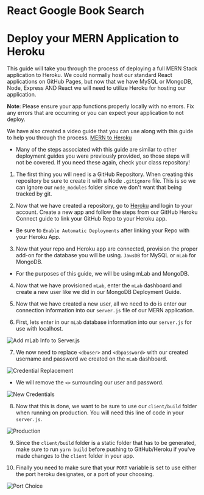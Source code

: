 # React Google Book Search

# Deploy your MERN Application to Heroku

This guide will take you through the process of deploying a full MERN Stack application to Heroku. We could normally host our standard React applications on GitHub Pages, but now that we have MySQL or MongoDB, Node, Express AND React we will need to utilize Heroku for hosting our application.

**Note**: Please ensure your app functions properly locally with no errors. Fix any errors that are occurring or you can expect your application to not deploy.

We have also created a video guide that you can use along with this guide to help you through the process.
[MERN to Heroku](https://www.youtube.com/watch?v=qXIG8iKO7Fo&feature=youtu.be&list=PLOFmg4xbN_TPrB6w4rThsFanVxJI_SfER)

* Many of the steps associated with this guide are similar to other deployment guides you were previously provided, so those steps will not be covered. If you need these again, check your class repository!

1. The first thing you will need is a GitHub Repository. When creating this repository be sure to create it with a Node `.gitignore` file. This is so we can ignore our `node_modules` folder since we don't want that being tracked by git.

2. Now that we have created a repository, go to [Heroku](https://www.heroku.com) and login to your account. Create a new app and follow the steps from our GitHub Heroku Connect guide to link your GitHub Repo to your Heroku app.

* Be sure to `Enable Automatic Deployments` after linking your Repo with your Heroku App.

3. Now that your repo and Heroku app are connected, provision the proper add-on for the database you will be using. `JawsDB` for MySQL or `mLab` for MongoDB.

* For the purposes of this guide, we will be using mLab and MongoDB.

4. Now that we have provisioned `mLab`, enter the `mLab` dashboard and create a new user like we did in our MongoDB Deployment Guide.

5. Now that we have created a new user, all we need to do is enter our connection information into our `server.js` file of our MERN application.

6. First, lets enter in our `mLab` database information into our `server.js` for use with localhost.

![Add mLab Info to Server.js](images/AddLocalmLab.png)

7. We now need to replace `<dbuser>` and `<dbpassword>` with our created username and password we created on the `mLab` dashboard.

![Credential Replacement](images/credentialReplace.png)

* We will remove the `<>` surrounding our user and password.

![New Credentials](images/newCredentials.png)

8. Now that this is done, we want to be sure to use our `client/build` folder when running on production. You will need this line of code in your `server.js`.

![Production](images/nodeENVProduction.png)

9. Since the `client/build` folder is a static folder that has to be generated, make sure to run `yarn build` before pushing to GitHub/Heroku if you've made changes to the `client` folder in your app.

10. Finally you need to make sure that your `PORT` variable is set to use either the port heroku designates, or a port of your choosing.

![Port Choice](images/portChoice.png)
